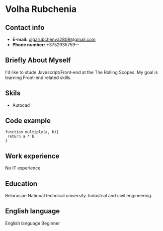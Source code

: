# Volha Rubchenia

## Contact info
* **E-mail:** olgarubchenya2808@gmail.com
* **Phone number:** +3752935759--

## Briefly About Myself
I'd like to stude Javascript/Front-end at the The Rolling Scopes. My goal is learning Front-end related skills.

## Skils
* Autocad

## Code example
```
function multiply(a, b){
 return a * b
}
```

## Work experience
No IT experience

## Education
Belarusian National technical university. Industrial and civil engineering.

## English language
English language Beginner